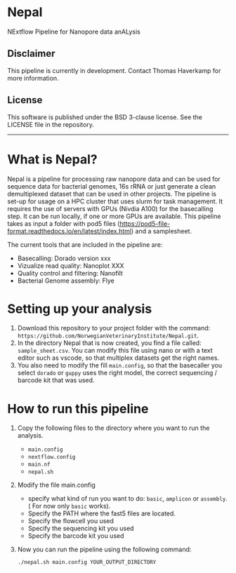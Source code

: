 # Nepal
NExtflow Pipeline for Nanopore data anALysis

## Disclaimer
This pipeline is currently in development. Contact Thomas Haverkamp for more information.

## License
This software is published under the BSD 3-clause license. See the LICENSE file in the repository.
___ 

# What is Nepal?
Nepal is a pipeline for processing raw nanopore data and can be used for sequence data for bacterial genomes, 16s rRNA or just generate a clean demultiplexed dataset that can be used in other projects. The pipeline is set-up for usage on a HPC cluster that uses slurm for task management. It requires the use of servers with GPUs (Nivdia A100) for the basecalling step. It can be run locally, if one or more GPUs are available. This pipeline takes as input a folder with pod5 files (https://pod5-file-format.readthedocs.io/en/latest/index.html) and a samplesheet.

The current tools that are included in the pipeline are:
* Basecalling: Dorado version xxx
* Vizualize read quality: Nanoplot XXX
* Quality control and filtering: Nanofilt
* Bacterial Genome assembly: Flye

# Setting up your analysis
1. Download this repository to your project folder with the command:
    `https://github.com/NorwegianVeterinaryInstitute/Nepal.git`.
2. In the directory Nepal that is now created, you find a file called: `sample_sheet.csv`. You can modify this file using nano or with a text editor such as vscode, so that multiplex datasets get the right names. 
3. You also need to modify the fill `main.config`, so that the basecaller you select `dorado` or `guppy` uses the right model, the correct sequencing / barcode kit that was used.  


# How to run this pipeline

1. Copy the following files to the directory where you want to run the analysis.
    * `main.config`
    * `nextflow.config`
    * `main.nf`
    * `nepal.sh`

2. Modify the file main.config
    * specify what kind of run you want to do: `basic`, `amplicon` or `assembly`. ( For now only `basic` works).
    * Specify the PATH where the fast5 files are located.
    * Specify the flowcell you used
    * Specify the sequencing kit you used
    * Specify the barcode kit you used

3. Now you can run the pipeline using the following command:
    ```
    ./nepal.sh main.config YOUR_OUTPUT_DIRECTORY
    ```


